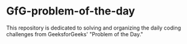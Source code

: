 # GfG-problem-of-the-day
This repository is dedicated to solving and organizing the daily coding challenges from GeeksforGeeks' "Problem of the Day."

